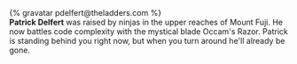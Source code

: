 <div class="profile-container">                                                                                                                                                                                                         
  <div class="profile-thumb">
  {% gravatar pdelfert@theladders.com %}
  </div>
  <div class="profile-content">
    <strong>Patrick Delfert</strong> was raised by ninjas in the upper reaches of Mount Fuji.  He now battles code complexity with the mystical blade Occam's Razor.  Patrick is standing behind you right now, but when you turn around he'll already be gone. 
  </div>
</div>

